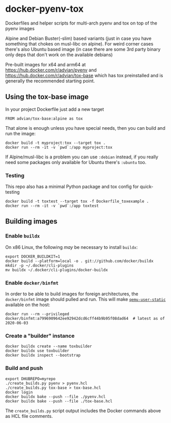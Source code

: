 # docker-pyenv-tox

Dockerfiles and helper scripts for multi-arch pyenv and tox on top of the pyenv images

Alpine and Debian Buster(-slim) based variants (just in case you have something that chokes
on musl-libc on alpine). For weird corner cases there's also Ubuntu based image (in case there
are some 3rd party binary only deps that don't work on the available debians)

Pre-built images for x64 and arm64 at <https://hub.docker.com/r/advian/pyenv> and
<https://hub.docker.com/r/advian/tox-base> which has tox preinstalled and is generally
the recommended starting point.

## Using the tox-base image

In your project Dockerfile just add a new target

    FROM advian/tox-base:alpine as tox

That alone is enough unless you have special needs, then you can build and
run the image:

    docker build -t myproject:tox --target tox .
    docker run --rm -it -v `pwd`:/app myproject:tox

If Alpine/musl-libc is a problem you can use `:debian` instead, if you really
need some packages only available for Ubuntu there's `:ubuntu` too.

### Testing

This repo also has a minimal Python package and tox config for quick-testing

    docker build -t toxtest --target tox -f Dockerfile_toxexample .
    docker run --rm -it -v `pwd`:/app toxtest

## Building images

### Enable `buildx`

On x86 Linux, the following _may_ be necessary to install `buildx`:

    export DOCKER_BUILDKIT=1
    docker build --platform=local -o . git://github.com/docker/buildx
    mkdir -p ~/.docker/cli-plugins
    mv buildx ~/.docker/cli-plugins/docker-buildx

### Enable `docker/binfmt`

In order to be able to build images for foreign architectures, the `docker/binfmt`
image should pulled and run. This will make [`qemu-user-static`](https://github.com/multiarch/qemu-user-static)
available on the host:

    docker run --rm --privileged docker/binfmt:a7996909642ee92942dcd6cff44b9b95f08dad64  # latest as of 2020-06-03

### Create a "builder" instance

    docker buildx create --name toxbuilder
    docker buildx use toxbuilder
    docker buildx inspect --bootstrap

### Build and push

    export DHUBREPO=myrepo
    ./create_builds.py pyenv > pyenv.hcl
    ./create_builds.py tox-base > tox-base.hcl
    docker login
    docker buildx bake --push --file ./pyenv.hcl
    docker buildx bake --push --file ./tox-base.hcl

The `create_builds.py` script output includes the Docker commands above as HCL file comments.
